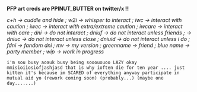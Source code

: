 **PFP art creds are PPINUT_BUTTER on twitter/x !!**

*c+h -> cuddle and hide ; w2i -> whisper to interact ; iwc -> interact with caution ; iwec -> interact with extra/extreme caution ; iwcare -> interact with care ; dni -> do not interact ; dniuf -> do not interact unless friends ; -> dniuc -> do not interact unless close ; dniuid -> do not interact unless i do ; fdni -> fandom dni ; mv -> my version ; greenname -> friend ; blue name -> party member ; wip -> work in progress*

    i'm sou busy aoauk busy being sooououoo LAZY okay mmisioiiosiofjashjasd that is why ioften die for ten year .... just kitten it's because im SCARED of everything anyway participate in mutual aid yo (rework coming soon) (probably...) (maybe one day.......)

